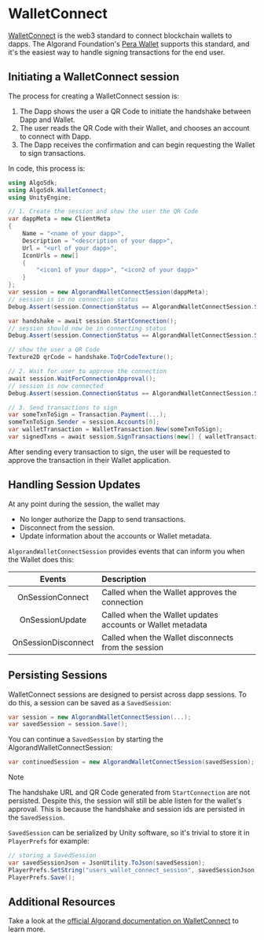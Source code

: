 # WalletConnect

[WalletConnect](https://walletconnect.com/) is the web3 standard to connect blockchain wallets to dapps.
The Algorand Foundation's [Pera Wallet](https://algorandwallet.com/) supports this standard, and it's
the easiest way to handle signing transactions for the end user.

## Initiating a WalletConnect session

The process for creating a WalletConnect session is:

1. The Dapp shows the user a QR Code to initiate the handshake between Dapp and Wallet.
2. The user reads the QR Code with their Wallet, and chooses an account to connect with Dapp.
3. The Dapp receives the confirmation and can begin requesting the Wallet to sign transactions.

In code, this process is:

```csharp
using AlgoSdk;
using AlgoSdk.WalletConnect;
using UnityEngine;

// 1. Create the session and show the user the QR Code
var dappMeta = new ClientMeta
{
    Name = "<name of your dapp>",
    Description = "<description of your dapp>",
    Url = "<url of your dapp>",
    IconUrls = new[]
    {
        "<icon1 of your dapp>", "<icon2 of your dapp>"
    }
};
var session = new AlgorandWalletConnectSession(dappMeta);
// session is in no connection status
Debug.Assert(session.ConnectionStatus == AlgorandWalletConnectSession.Status.NoConnection);

var handshake = await session.StartConnection();
// session should now be in connecting status
Debug.Assert(session.ConnectionStatus == AlgorandWalletConnectSession.Status.RequestingConnection);

// show the user a QR Code
Texture2D qrCode = handshake.ToQrCodeTexture();

// 2. Wait for user to approve the connection
await session.WaitForConnectionApproval();
// session is now connected
Debug.Assert(session.ConnectionStatus == AlgorandWalletConnectSession.Status.Connected);

// 3. Send transactions to sign
var someTxnToSign = Transaction.Payment(...);
someTxnToSign.Sender = session.Accounts[0];
var walletTransaction = WalletTransaction.New(someTxnToSign);
var signedTxns = await session.SignTransactions(new[] { walletTransaction });
```

After sending every transaction to sign, the user will be requested to approve the transaction
in their Wallet application.

## Handling Session Updates

At any point during the session, the wallet may

- No longer authorize the Dapp to send transactions.
- Disconnect from the session.
- Update information about the accounts or Wallet metadata.

`AlgorandWalletConnectSession` provides events that can inform you when the Wallet does this:

|       Events        | Description                                                |
| :-----------------: | :--------------------------------------------------------- |
|  OnSessionConnect   | Called when the Wallet approves the connection             |
|   OnSessionUpdate   | Called when the Wallet updates accounts or Wallet metadata |
| OnSessionDisconnect | Called when the Wallet disconnects from the session        |

## Persisting Sessions

WalletConnect sessions are designed to persist across dapp sessions. To do this, a session
can be saved as a `SavedSession`:

```csharp
var session = new AlgorandWalletConnectSession(...);
var savedSession = session.Save();
```

You can continue a `SavedSession` by starting the AlgorandWalletConnectSession:

```csharp
var continuedSession = new AlgorandWalletConnectSession(savedSession);
```

> [!Note]
> The handshake URL and QR Code generated from `StartConnection` are not persisted.
> Despite this, the session will still be able listen for the wallet's approval. This is because
> the handshake and session ids are persisted in the `SavedSession`.

`SavedSession` can be serialized by Unity software, so it's trivial to store it in `PlayerPrefs` for example:

```csharp
// storing a SavedSession
var savedSessionJson = JsonUtility.ToJson(savedSession);
PlayerPrefs.SetString("users_wallet_connect_session", savedSessionJson);
PlayerPrefs.Save();
```

## Additional Resources

Take a look at the [official Algorand documentation on WalletConnect](https://developer.algorand.org/docs/get-details/walletconnect/) to learn more.
